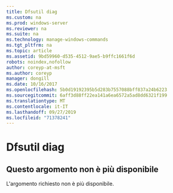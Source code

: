 ```yaml
---
title: Dfsutil diag
ms.custom: na
ms.prod: windows-server
ms.reviewer: na
ms.suite: na
ms.technology: manage-windows-commands
ms.tgt_pltfrm: na
ms.topic: article
ms.assetid: 9bd59960-d535-4512-9ae5-b9ffc1661f6d
robots: noindex,nofollow
author: coreyp-at-msft
ms.author: coreyp
manager: dongill
ms.date: 10/16/2017
ms.openlocfilehash: 5b0d19192395b5d283b7557088bff837a24b6223
ms.sourcegitcommit: 6aff3d88ff22ea141a6ea6572a5ad8dd6321f199
ms.translationtype: MT
ms.contentlocale: it-IT
ms.lasthandoff: 09/27/2019
ms.locfileid: "71378241"
---
```

# <a name="dfsutil-diag"></a>Dfsutil diag



## <a name="this-topic-is-no-longer-available"></a>Questo argomento non è più disponibile

L'argomento richiesto non è più disponibile.